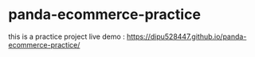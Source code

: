# panda-ecommerce-practice
this is a practice project
live demo :
https://dipu528447.github.io/panda-ecommerce-practice/

